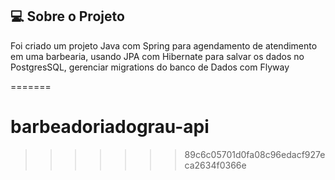 ## 💻 Sobre o Projeto

Foi criado um projeto Java com Spring para agendamento de atendimento em uma barbearia, usando JPA com Hibernate para salvar os dados no PostgresSQL, gerenciar migrations do banco de Dados com Flyway


=======
# barbeadoriadograu-api
>>>>>>> 89c6c05701d0fa08c96edacf927eca2634f0366e

